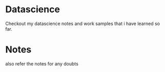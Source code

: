 # Datascience
Checkout my datascience notes and work samples that i have learned so far.

# Notes

also refer the notes for any doubts
